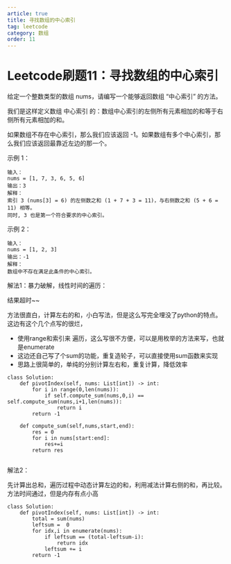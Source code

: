 ```yaml
---
article: true
title: 寻找数组的中心索引
tag: leetcode
category: 数组
order: 11
---
```


# Leetcode刷题11：寻找数组的中心索引

给定一个整数类型的数组 nums，请编写一个能够返回数组 “中心索引” 的方法。

我们是这样定义数组 中心索引 的：数组中心索引的左侧所有元素相加的和等于右侧所有元素相加的和。

如果数组不存在中心索引，那么我们应该返回 -1。如果数组有多个中心索引，那么我们应该返回最靠近左边的那一个。

 

示例 1：

```
输入：
nums = [1, 7, 3, 6, 5, 6]
输出：3
解释：
索引 3 (nums[3] = 6) 的左侧数之和 (1 + 7 + 3 = 11)，与右侧数之和 (5 + 6 = 11) 相等。
同时, 3 也是第一个符合要求的中心索引。
```

示例 2：

```
输入：
nums = [1, 2, 3]
输出：-1
解释：
数组中不存在满足此条件的中心索引。
```



解法1：暴力破解，线性时间的遍历：

结果超时~~

方法很直白，计算左右的和，小白写法，但是这么写完全埋没了python的特点。这边有这个几个点写的很烂，

- 使用range和索引来 遍历，这么写很不方便，可以是用枚举的方法来写，也就是enumerate
- 这边还自己写了个sum的功能，重复造轮子，可以直接使用sum函数来实现
- 思路上很简单的，单纯的分别计算左右和，重复计算，降低效率

```
class Solution:
    def pivotIndex(self, nums: List[int]) -> int:
        for i in range(0,len(nums)):
            if self.compute_sum(nums,0,i) == self.compute_sum(nums,i+1,len(nums)):
                return i
        return -1
    
    def compute_sum(self,nums,start,end):
        res = 0
        for i in nums[start:end]:
            res+=i
        return res
            
```



解法2：

先计算出总和，遍历过程中动态计算左边的和，利用减法计算右侧的和，再比较。方法时间通过，但是内存有点小高

```
class Solution:
    def pivotIndex(self, nums: List[int]) -> int:
        total = sum(nums)
        leftsum =  0 
        for idx,i in enumerate(nums):
            if leftsum == (total-leftsum-i):
                return idx
            leftsum += i
        return -1
```





